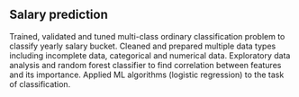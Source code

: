 ## Salary prediction

Trained, validated and tuned multi-class ordinary classification problem to classify yearly salary bucket. Cleaned and prepared multiple data types including incomplete data, categorical and numerical data. Exploratory data analysis and random forest classifier to find correlation between features and its importance. Applied ML algorithms (logistic regression) to the task of classification. 
